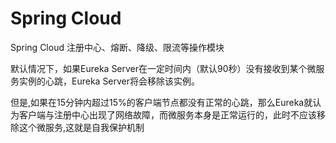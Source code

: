 # Spring Cloud

Spring Cloud 注册中心、熔断、降级、限流等操作模块

默认情况下，如果Eureka Server在一定时间内（默认90秒）没有接收到某个微服务实例的心跳，Eureka Server将会移除该实例。 

但是,如果在15分钟内超过15%的客户端节点都没有正常的心跳，那么Eureka就认为客户端与注册中心出现了网络故障，而微服务本身是正常运行的，此时不应该移除这个微服务,这就是自我保护机制